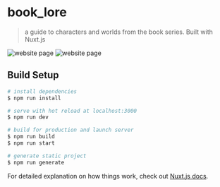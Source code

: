 # book_lore

> a guide to characters and worlds from the book series. Built with Nuxt.js

![website page](https://i.ibb.co/pPdm7F6/Screenshot-2020-01-05-at-17-26-08.png)
![website page](https://i.ibb.co/hW3Ynmx/Screenshot-2020-01-05-at-17-26-28.png)

## Build Setup

```bash
# install dependencies
$ npm run install

# serve with hot reload at localhost:3000
$ npm run dev

# build for production and launch server
$ npm run build
$ npm run start

# generate static project
$ npm run generate
```

For detailed explanation on how things work, check out [Nuxt.js docs](https://nuxtjs.org).
